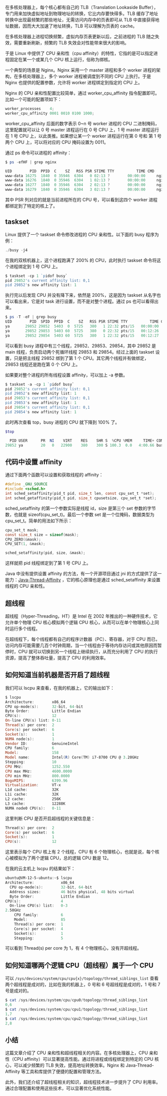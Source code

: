 在多核处理器上，每个核心都有自己的 TLB（Translation Lookaside Buffer），专门用来加快虚拟地址到物理地址的转换，它比内存要快得多。TLB 缓存了地址转换中出现最频繁的那些地址，无需访问内存中的页表即可从 TLB 中直接获得地址数据，因而大大加速了地址转换，TLB 可以理解为页表的 cache。

在多核处理器上进程切换频繁，虚拟内存页表更新以后，之前进程的 TLB 随之失效，需要重新刷新，频繁的 TLB 失效会对性能带来很大的影响。

于是 Linux 中提供了 CPU 亲和性（cpu affinity）的特性，它指的是可以指定进程固定在某一个或某几个 CPU 核上运行，俗称为绑核。

一个典型的场景是 Nginx。Nginx 采用一个 master 进程和多个 worker 进程的架构，在多核处理器上，多个 worker 进程被调度到不同的 CPU 上执行。于是 Nginx 也提供的配置参数，允许将 worker 进程绑定到指定的 CPU 上。

Nginx 的 CPU 亲和性配置比较简单，通过 worker_cpu_affinity 指令配置即可。比如一个可能的配置项如下：

```powershell
worker_processes    4;
worker_cpu_affinity 0001 0010 0100 1000;
```

worker_cpu_affinity 后面的数字表示 0~n 号 worker 进程的 CPU 二进制掩码，这里配置就可以让 0 号 master 进程运行在 0 号 CPU 上，1 号 master 进程运行在 1 号 CPU 上，以此类推。如果想让某一个 worker 进程运行在第 0 号和 第 1 号两个 CPU 上，可以将对应的 CPU 掩码设置为 0011。

通过 ps 命令可以进程的 affinity：

```powershell
$ ps -efHF | grep nginx

UID        PID  PPID  C    SZ   RSS PSR STIME TTY          TIME CMD
www-data 16275  1840  0 35946  6304   0 02:13 ?        00:00:00     nginx: worker process
www-data 16276  1840  0 35946  6304   1 02:13 ?        00:00:00     nginx: worker process
www-data 16277  1840  0 35946  6304   2 02:13 ?        00:00:00     nginx: worker process
www-data 16279  1840  0 35946  6304   3 02:13 ?        00:00:00     nginx: worker process
```

其中 PSR 列对应的就是当前进程所在的 CPU 号，可以看到这四个 worker 进程都绑定到了特定的核上了。


## taskset

Linux 提供了一个 taskset 命令修改进程的 CPU 亲和性。以下面的 busy 程序为例：

```powershell
./busy -j4
```

在我的双核机器上，这个进程跑满了 200% 的 CPU，此时执行 taskset 命令将这个进程绑定到 1 号 CPU 上。

```powershell
$ taskset -cp 1 `pidof busy`
pid 29852's current affinity list: 0,1
pid 29852's new affinity list: 1
```

执行完以后发现 CPU 并没有降下来，依然是 200%，这是因为 taskset 从名字也可以看出来，它是对 task 进行设置，而不是对整个进程。通过 ps 也可以看得出来。

```powershell
$ ps -T -eF | grep busy
UID        PID  SPID  PPID  C    SZ   RSS PSR STIME TTY          TIME CMD
ya       29852 29852  5403  0  5725   380   1 22:32 pts/15   00:00:00 ./busy -j2
ya       29852 29853  5403 60  5725   380   0 22:32 pts/15   00:12:26 ./busy -j2
ya       29852 29854  5403 60  5725   380   1 22:32 pts/15   00:12:27 ./busy -j2
```

可以看到 busy 进程中有三个线程，29852、29853、29854，其中 29852 是 main 线程，负责启动两个死循环线程 29853 和 29854。经过上面的 taskset 设置，只是把主线程 29852 绑到了第 1 个 CPU。其它两个线程并有做绑定，29853 线程还是跑在第 0 个 CPU 上。


如果要对整个进程的所有线程设置 affinity，可以加上 -a 参数。


```powershell
$ taskset -a -cp 1 `pidof busy`
pid 29852's current affinity list: 0,1
pid 29852's new affinity list: 1
pid 29853's current affinity list: 0,1
pid 29853's new affinity list: 1
pid 29854's current affinity list: 0,1
pid 29854's new affinity list: 1
```

此时再次查看 top，busy 进程的 CPU 就下降到 100% 了。

```powershell
$top

  PID USER      PR  NI    VIRT    RES    SHR S  %CPU %MEM     TIME+ COMMAND
29852 ya        20   0   22900    380    300 S 100.3  0.0   4:00.66 busy
```




## 代码中设置 affinity

通过下面两个函数可以设置和获取线程的 affinity：

```c
#define _GNU_SOURCE
#include <sched.h>
int sched_setaffinity(pid_t pid, size_t len, const cpu_set_t *set);
int sched_getaffinity(pid_t pid, size_t cpusetsize, cpu_set_t *set);
```

sched_setaffinity 的第一个参数实际是线程 id，size 是第三个 set 参数的字节数，也就是 sizeof(cpu_set_t)。最后一个参数 set 是一个位掩码，数据类型为 cpu_set_t。简单的用法如下所示：

```c
cpu_set_t mask;
const size_t size = sizeof(mask);
CPU_ZERO(&mask);
CPU_SET(1, &mask);

sched_setaffinity(pid, size, &mask);
```

这样就把 pid 线程绑定到了第 1 号 CPU 上。

Java 中没有提供设置 affinity 的方法，有一个开源项目通过 jni 的方式提供了这一能力：[Java-Thread-Affinity](https://github.com/OpenHFT/Java-Thread-Affinity) ，它的核心原理也是通过 sched_setaffinity 来设置线程的 CPU 亲和性。


## 超线程

超线程（Hyper-Threading，HT）是 Intel 在 2002 年推出的一种硬件技术，它允许单个物理 CPU 核心模拟两个逻辑 CPU 核心，从而可以在单个物理核心上同时运行多个线程。

在超线程下，每个线程都有自己的程序计数器（PC）、寄存器，对于 CPU 而已，访问内存可能需要几百个时钟周期，当一个线程由于等待内存访问或其他原因而暂停时，CPU 就可以切换到另一个线程上继续执行，从而充分利用了 CPU 的执行资源，提高了整体吞吐量，提高了 CPU 的利用效率。


## 如何知道当前机器是否开启了超线程

我们可以 lscpu 来查看，在我的机器上，它的输出如下：

```powershell
$ lscpu
Architecture:        x86_64
CPU op-mode(s):      32-bit, 64-bit
Byte Order:          Little Endian
CPU(s):              12
On-line CPU(s) list: 0-11
Thread(s) per core:  2
Core(s) per socket:  6
Socket(s):           1
NUMA node(s):        1
Vendor ID:           GenuineIntel
CPU family:          6
Model:               158
Model name:          Intel(R) Core(TM) i7-8700 CPU @ 3.20GHz
Stepping:            10
CPU MHz:             1252.550
CPU max MHz:         4600.0000
CPU min MHz:         800.0000
BogoMIPS:            6399.96
Virtualization:      VT-x
L1d cache:           32K
L1i cache:           32K
L2 cache:            256K
L3 cache:            12288K
NUMA node0 CPU(s):   0-11
```

这里判断 CPU 是否开启超线程的关键信息是：

```powershell
Thread(s) per core:  2
Core(s) per socket:  6
Socket(s):           1
CPU(s):              12
```


这里表示每个 CPU 核上有 2 个线程，CPU 有 6 个物理核心，也就是说，每个核心被模拟为了两个逻辑 CPU，总的逻辑 CPU 数是 12。


在我的云主机上 lscpu 的结果如下：

```powershell
ubuntu@VM-12-5-ubuntu:~$ lscpu
Architecture:            x86_64
  CPU op-mode(s):        32-bit, 64-bit
  Address sizes:         46 bits physical, 48 bits virtual
  Byte Order:            Little Endian
CPU(s):                  4
  On-line CPU(s) list:   0-3
2.50GHz
    CPU family:          6
    Model:               85
    Thread(s) per core:  1
    Core(s) per socket:  4
    Socket(s):           1
    Stepping:            5
```

可以看到 Thread(s) per core 为 1，有 4 个物理核心，没有开超线程。



## 如何知道哪两个逻辑 CPU（超线程）属于一个 CPU

可以 `/sys/devices/system/cpu/cpu{x}/topology/thread_siblings_list` 查看两个超线程是成对的，比如在我的机器上，0 号和 6 号超线程是成对的，1 号和 7 号是成对的。

```powershell
$ cat /sys/devices/system/cpu/cpu0/topology/thread_siblings_list
0,6
$ cat /sys/devices/system/cpu/cpu1/topology/thread_siblings_list
1,7
$ cat /sys/devices/system/cpu/cpu2/topology/thread_siblings_list
2,8
```

## 小结

这篇文章介绍了 CPU 亲和性和超线程相关的内容。在多核处理器上，CPU 亲和性（CPU affinity）可以显著提高性能。通过将进程或线程绑定到特定的 CPU 核心，可以减少频繁的 TLB 失效，提高地址转换效率。Nginx 和 Java-Thread-Affinity 等工具和库提供了便捷的配置和管理方法。

此外，我们还介绍了超线程相关的知识，超线程技术进一步提升了 CPU 利用率。通过合理配置和使用这些技术，可以显著优化系统性能。

